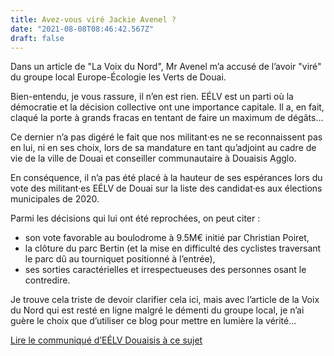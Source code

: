 ```yaml
---
title: Avez-vous viré Jackie Avenel ?
date: "2021-08-08T08:46:42.567Z"
draft: false
---
```


Dans un article de "La Voix du Nord", Mr Avenel m’a accusé de l’avoir "viré" du groupe local Europe-Écologie les Verts de Douai.

Bien-entendu, je vous rassure, il n’en est rien. EÉLV est un parti où la démocratie et la décision collective ont une importance capitale. Il a, en fait, claqué la porte à grands fracas en tentant de faire un maximum de dégâts...

Ce dernier n’a pas digéré le fait que nos militant·es ne se reconnaissent pas en lui, ni en ses choix, lors de sa mandature en tant qu’adjoint au cadre de vie de la ville de Douai et conseiller communautaire à Douaisis Agglo.

En conséquence, il n’a pas été placé à la hauteur de ses espérances lors du vote des militant·es EÉLV de Douai sur la liste des candidat·es aux élections municipales de 2020.

Parmi les décisions qui lui ont été reprochées, on peut citer :

- son vote favorable au boulodrome à 9.5M€ initié par Christian Poiret,
- la clôture du parc Bertin (et la mise en difficulté des cyclistes traversant le parc dû au tourniquet positionné à l’entrée),
- ses sorties caractérielles et irrespectueuses des personnes osant le contredire.

Je trouve cela triste de devoir clarifier cela ici, mais avec l’article de la Voix du Nord qui est resté en ligne malgré le démenti du groupe local, je n’ai guère le choix que d’utiliser ce blog pour mettre en lumière la vérité...

[Lire le communiqué d’EÉLV Douaisis à ce sujet](https://drive.google.com/file/d/1hXTDEWiWoi3v45mf9cv2ClkKcVUymAQu/view?usp=sharing)